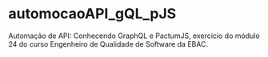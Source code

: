 # automocaoAPI_gQL_pJS
Automação de API: Conhecendo GraphQL e PactumJS, exercício do módulo 24 do curso Engenheiro de Qualidade de Software da EBAC.

